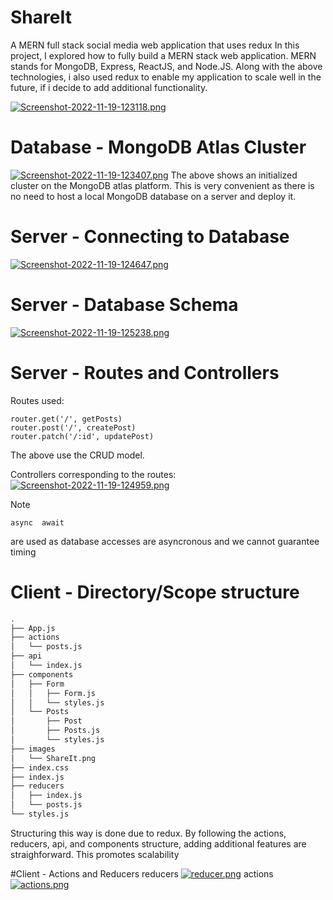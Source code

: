 # ShareIt
A MERN full stack social media web application that uses redux
In this project, I explored how to fully build a MERN stack web application.
MERN stands for MongoDB, Express, ReactJS, and Node.JS.
Along with the above technologies, i also used redux to enable my application to scale well in the future, if i decide to add additional functionality.

[![Screenshot-2022-11-19-123118.png](https://i.postimg.cc/XqZcVDZd/Screenshot-2022-11-19-123118.png)](https://postimg.cc/GTCsKKxm)

# Database - MongoDB Atlas Cluster
[![Screenshot-2022-11-19-123407.png](https://i.postimg.cc/k4SKzRLv/Screenshot-2022-11-19-123407.png)](https://postimg.cc/xJ0Xb8fX)
The above shows an initialized cluster on the MongoDB atlas platform. This is very convenient as there is no need to host a local MongoDB database on a server and deploy it.

# Server - Connecting to Database
[![Screenshot-2022-11-19-124647.png](https://i.postimg.cc/PxN2xMNb/Screenshot-2022-11-19-124647.png)](https://postimg.cc/tZQhvW37)

# Server - Database Schema
[![Screenshot-2022-11-19-125238.png](https://i.postimg.cc/wBQSJF6S/Screenshot-2022-11-19-125238.png)](https://postimg.cc/R3qsx7JR)

# Server - Routes and Controllers
Routes used:
```
router.get('/', getPosts)
router.post('/', createPost)
router.patch('/:id', updatePost)
```
The above use the CRUD model.

Controllers corresponding to the routes:
[![Screenshot-2022-11-19-124959.png](https://i.postimg.cc/VLs5bHzc/Screenshot-2022-11-19-124959.png)](https://postimg.cc/8s3T24Fy)

Note
```
async  await
``` 
are used as database accesses are asyncronous and we cannot guarantee timing

# Client - Directory/Scope structure
```bash
.
├── App.js      
├── actions     
│   └── posts.js
├── api
│   └── index.js
├── components       
│   ├── Form
│   │   ├── Form.js  
│   │   └── styles.js
│   └── Posts        
│       ├── Post     
│       ├── Posts.js 
│       └── styles.js
├── images
│   └── ShareIt.png  
├── index.css        
├── index.js
├── reducers
│   ├── index.js     
│   └── posts.js     
└── styles.js

```
Structuring this way is done due to redux. By following the actions, reducers, api, and components structure, adding additional features are straighforward. This promotes scalability

#Client - Actions and Reducers
reducers [![reducer.png](https://i.postimg.cc/Pr4H1t26/reducer.png)](https://postimg.cc/N55ZcwhT)
actions [![actions.png](https://i.postimg.cc/W1YPf5Rg/actions.png)](https://postimg.cc/PCDcCz55)



